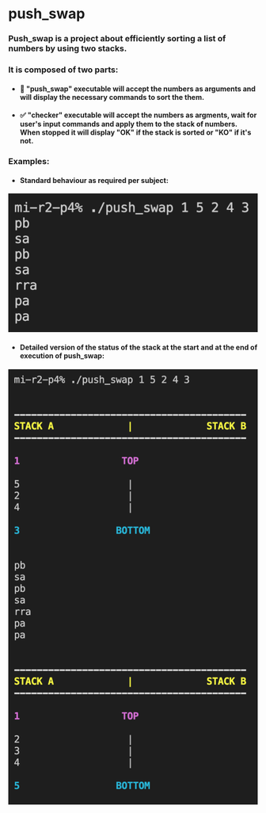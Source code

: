 # push_swap

### Push_swap is a project about efficiently sorting a list of numbers by using two stacks.

### It is composed of two parts:
- #### 📶 "push_swap" executable will accept the numbers as arguments and will display the necessary commands to sort the them.
- #### ✅ "checker" executable will accept the numbers as argments, wait for user's input commands and apply them to the stack of numbers. When stopped it will display "OK" if the stack is sorted or "KO" if it's not.

### Examples:
- #### Standard behaviour as required per subject:
![](images/push_swap_usual.png)
- #### Detailed version of the status of the stack at the start and at the end of execution of push_swap:
![](images/push_swap_detailed.png)
